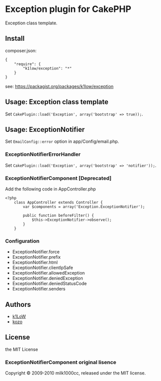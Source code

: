 # Exception plugin for CakePHP

Exception class template.

## Install

composer.json:

```
{
    "require": {
        "k1low/exception": "*"
    }
}
```

see: https://packagist.org/packages/k1low/exception

## Usage: Exception class template

Set `CakePlugin::load('Exception', array('bootstrap' => true));`.

## Usage: ExceptionNotifier

Set `EmailConfig::error` option in app/Config/email.php.

### ExceptionNotifierErrorHandler

Set `CakePlugin::load('Exception', array('bootstrap' => 'notifier'));`.

### ExceptionNotifierComponent [Deprecated]

Add the following code in AppController.php

    <?php
        class AppController extends Controller {
            var $components = array('Exception.ExceptionNotifier');

            public function beforeFilter() {
                $this->ExceptionNotifier->observe();
            }
        }

### Configuration

- ExceptionNotifier.force
- ExceptionNotifier.prefix
- ExceptionNotifier.html
- ExceptionNotifier.clientIpSafe
- ExceptionNotifier.allowedException
- ExceptionNotifier.deniedException
- ExceptionNotifier.deniedStatusCode
- ExceptionNotifier.senders

## Authors

- [k1LoW](https://github.com/k1LoW)
- [kozo](https://github.com/kozo)

## License
the MIT License

### ExceptionNotifierComponent original lisence
Copyright © 2009-2010 milk1000cc, released under the MIT license.
